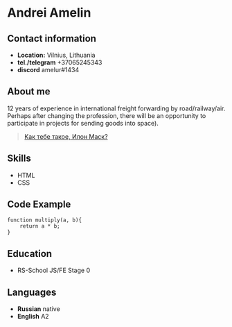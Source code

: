 # Andrei Amelin

## Contact information

- **Location:** Vilnius, Lithuania
- **tel./telegram** +37065245343
- **discord** amelur#1434

## About me

12 years of experience in international freight forwarding by road/railway/air. Perhaps after changing the profession, there will be an opportunity to participate in projects for sending goods into space).

> [Как тебе такое, Илон Маск?](https://ru.wikipedia.org/wiki/%D0%9A%D0%B0%D0%BA_%D1%82%D0%B5%D0%B1%D0%B5_%D1%82%D0%B0%D0%BA%D0%BE%D0%B5,_%D0%98%D0%BB%D0%BE%D0%BD_%D0%9C%D0%B0%D1%81%D0%BA%3F)

## Skills

- HTML
- CSS

## Code Example

```
function multiply(a, b){
    return a * b;
}
```

## Education

- RS-School JS/FE Stage 0

## Languages

- **Russian** native
- **English** A2
